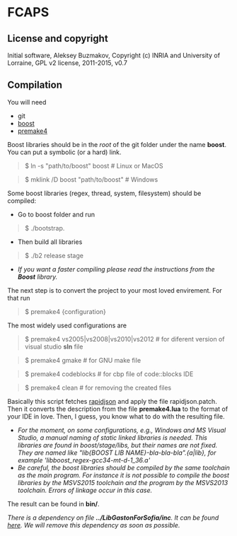 # FCAPS

## License and copyright

Initial software, Aleksey Buzmakov, Copyright (c) INRIA and University of Lorraine, GPL v2 license, 2011-2015, v0.7

## Compilation
You will need
* git
* [boost](http://www.boost.org/)
* [premake4](https://premake.github.io/download.html)

Boost libraries should be in the _root_ of the git folder under the name __boost__. 
You can put a symbolic (or a hard) link.

> $ ln -s "path/to/boost" boost \# Linux or MacOS

> $ mklink /D boost "path/to/boost" \# Windows

Some boost libraries (regex, thread, system, filesystem) should be compiled:
* Go to boost folder and run 

> $ ./bootstrap.

* Then build all libraries

> $ ./b2 release stage

* _If you want a faster compiling please read the instructions from the **Boost** library._

The next step is to convert the project to your most loved envirement. For that run

> $ premake4 {configuration}

The most widely used configurations are 

> $ premake4 vs2005|vs2008|vs2010|vs2012 \# for diferent version of visual studio **sln** file

> $ premake4 gmake \# for GNU make file

> $ premake4 codeblocks \# for cbp file of code::blocks IDE

> $ premake4 clean \# for removing the created files

Basically this script fetches [rapidjson](https://github.com/miloyip/rapidjson.git) and apply the file rapidjson.patch.
Then it converts the description from the file __premake4.lua__ to the format of your IDE in love.
Then, I guess, you know what to do with the resulting file.

* *For the moment, on some configurations, e.g., Windows and MS Visual Studio, a manual naming of static linked libraries is needed. This libraries are found in boost/stage/libs, but their names are not fixed. They are named like "lib{BOOST LIB NAME}-bla-bla-bla".{a|lib}, for example 'libboost_regex-gcc34-mt-d-1_36.a'*
* *Be careful, the boost libraries should be compiled by the same toolchain as the main program. For instance it is not possible to compile the boost libraries by the MSVS2015 toolchain and the program by the MSVS2013 toolchain. Errors of linkage occur in this case.* 

The result can be found in __bin/__.

*There is a dependency on file __../LibGastonForSofia/inc__. It can be found [here](https://github.com/AlekseyBuzmakov/LibGastonForSofia/blob/master/inc/LibGastonForSofia.h).
We will remove this dependency as soon as possible.*

<!--*If the program cannot be linked try to remove '-s' key in line 'LDFLAGS_RELEASE = $(LDFLAGS) -s' from Sofia-PS/makefile*-->

